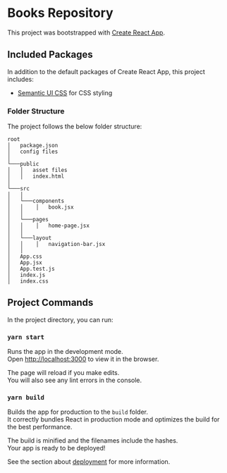 # Books Repository

This project was bootstrapped with [Create React App](https://github.com/facebook/create-react-app).

## Included Packages

In addition to the default packages of Create React App, this project includes:

- [Semantic UI CSS](https://semantic-ui.com/) for CSS styling

### Folder Structure

The project follows the below folder structure:

```
root
│   package.json
│   config files
│
└───public
│   │   asset files
│   │   index.html
│
└───src
│   │
│   └───components
│   │    │   book.jsx
│   │
│   └───pages
│   │    │   home-page.jsx
│   │
│   └───layout
│   │    │   navigation-bar.jsx
│   │
│   App.css
│   App.jsx
│   App.test.js
│   index.js
│   index.css
```

## Project Commands

In the project directory, you can run:

### `yarn start`

Runs the app in the development mode.\
Open [http://localhost:3000](http://localhost:3000) to view it in the browser.

The page will reload if you make edits.\
You will also see any lint errors in the console.

### `yarn build`

Builds the app for production to the `build` folder.\
It correctly bundles React in production mode and optimizes the build for the best performance.

The build is minified and the filenames include the hashes.\
Your app is ready to be deployed!

See the section about [deployment](https://facebook.github.io/create-react-app/docs/deployment) for more information.
